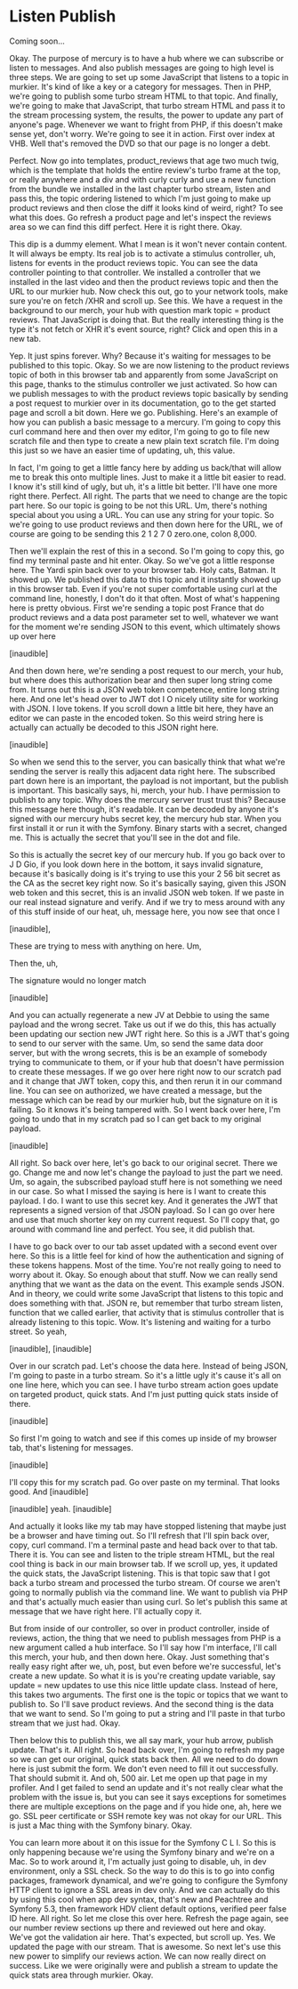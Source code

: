 # Listen Publish

Coming soon...

Okay. The purpose of mercury is to have a hub where we can subscribe or listen to
messages. And also publish messages are going to high level is three steps. We are
going to set up some JavaScript that listens to a topic in murkier. It's kind of like
a key or a category for messages. Then in PHP, we're going to publish some turbo
stream HTML to that topic. And finally, we're going to make that JavaScript, that
turbo stream HTML and pass it to the stream processing system, the results, the power
to update any part of anyone's page. Whenever we want to fright from PHP, if this
doesn't make sense yet, don't worry. We're going to see it in action. First over
index at VHB. Well that's removed the DVD so that our page is no longer a debt.

Perfect. Now go into templates, product_reviews that age two much twig, which is the
template that holds the entire review's turbo frame at the top, or really anywhere
and a div and with curly curly and use a new function from the bundle we installed in
the last chapter turbo stream, listen and pass this, the topic ordering listened to
which I'm just going to make up product reviews and then close the diff it looks kind
of weird, right? To see what this does. Go refresh a product page and let's inspect
the reviews area so we can find this diff perfect. Here it is right there. Okay.

This dip is a dummy element. What I mean is it won't never contain content. It will
always be empty. Its real job is to activate a stimulus controller, uh, listens for
events in the product reviews topic. You can see the data controller pointing to that
controller. We installed a controller that we installed in the last video and then
the product reviews topic and then the URL to our murkier hub. Now check this out, go
to your network tools, make sure you're on fetch /XHR and scroll up. See this. We
have a request in the background to our merch, your hub with question mark topic =
product reviews. That JavaScript is doing that. But the really interesting thing is
the type it's not fetch or XHR it's event source, right? Click and open this in a new
tab.

Yep. It just spins forever. Why? Because it's waiting for messages to be published to
this topic. Okay. So we are now listening to the product reviews topic of both in
this browser tab and apparently from some JavaScript on this page, thanks to the
stimulus controller we just activated. So how can we publish messages to with the
product reviews topic basically by sending a post request to murkier over in its
documentation, go to the get started page and scroll a bit down. Here we go.
Publishing. Here's an example of how you can publish a basic message to a mercury.
I'm going to copy this curl command here and then over my editor, I'm going to go to
file new scratch file and then type to create a new plain text scratch file. I'm
doing this just so we have an easier time of updating, uh, this value.

In fact, I'm going to get a little fancy here by adding us back/that will allow me to
break this onto multiple lines. Just to make it a little bit easier to read. I know
it's still kind of ugly, but uh, it's a little bit better. I'll have one more right
there. Perfect. All right. The parts that we need to change are the topic part here.
So our topic is going to be not this URL. Um, there's nothing special about you using
a URL. You can use any string for your topic. So we're going to use product reviews
and then down here for the URL, we of course are going to be sending this 2 1 2 7 0
zero.one, colon 8,000.

Then we'll explain the rest of this in a second. So I'm going to copy this, go find
my terminal paste and hit enter. Okay. So we've got a little response here. The Yardi
spin back over to your browser tab. Holy cats, Batman. It showed up. We published
this data to this topic and it instantly showed up in this browser tab. Even if
you're not super comfortable using curl at the command line, honestly, I don't do it
that often. Most of what's happening here is pretty obvious. First we're sending a
topic post France that do product reviews and a data post parameter set to well,
whatever we want for the moment we're sending JSON to this event, which ultimately
shows up over here

[inaudible]

And then down here, we're sending a post request to our merch, your hub, but where
does this authorization bear and then super long string come from. It turns out this
is a JSON web token competence, entire long string here. And one let's head over to
JWT dot I O nicely utility site for working with JSON. I love tokens. If you scroll
down a little bit here, they have an editor we can paste in the encoded token. So
this weird string here is actually can actually be decoded to this JSON right here.

[inaudible]

So when we send this to the server, you can basically think that what we're sending
the server is really this adjacent data right here. The subscribed part down here is
an important, the payload is not important, but the publish is important. This
basically says, hi, merch, your hub. I have permission to publish to any topic. Why
does the mercury server trust trust this? Because this message here though, it's
readable. It can be decoded by anyone it's signed with our mercury hubs secret key,
the mercury hub star. When you first install it or run it with the Symfony. Binary
starts with a secret, changed me. This is actually the secret that you'll see in the
dot and file.

So this is actually the secret key of our mercury hub. If you go back over to J D
Gio, if you look down here in the bottom, it says invalid signature, because it's
basically doing is it's trying to use this your 2 56 bit secret as the CA as the
secret key right now. So it's basically saying, given this JSON web token and this
secret, this is an invalid JSON web token. If we paste in our real instead signature
and verify. And if we try to mess around with any of this stuff inside of our heat,
uh, message here, you now see that once I

[inaudible],

These are trying to mess with anything on here. Um,

Then the, uh,

The signature would no longer match

[inaudible]

And you can actually regenerate a new JV at Debbie to using the same payload and the
wrong secret. Take us out if we do this, this has actually been updating our section
new JWT right here. So this is a JWT that's going to send to our server with the
same. Um, so send the same data door server, but with the wrong secrets, this is be
an example of somebody trying to communicate to them, or if your hub that doesn't
have permission to create these messages. If we go over here right now to our scratch
pad and it change that JWT token, copy this, and then rerun it in our command line.
You can see on authorized, we have created a message, but the message which can be
read by our murkier hub, but the signature on it is failing. So it knows it's being
tampered with. So I went back over here, I'm going to undo that in my scratch pad so
I can get back to my original payload.

[inaudible]

All right. So back over here, let's go back to our original secret. There we go.
Change me and now let's change the payload to just the part we need. Um, so again,
the subscribed payload stuff here is not something we need in our case. So what I
missed the saying is here is I want to create this payload. I do. I want to use this
secret key. And it generates the JWT that represents a signed version of that JSON
payload. So I can go over here and use that much shorter key on my current request.
So I'll copy that, go around with command line and perfect. You see, it did publish
that.

I have to go back over to our tab asset updated with a second event over here. So
this is a little feel for kind of how the authentication and signing of these tokens
happens. Most of the time. You're not really going to need to worry about it. Okay.
So enough about that stuff. Now we can really send anything that we want as the data
on the event. This example sends JSON. And in theory, we could write some JavaScript
that listens to this topic and does something with that. JSON re, but remember that
turbo stream listen, function that we called earlier, that activity that is stimulus
controller that is already listening to this topic. Wow. It's listening and waiting
for a turbo street. So yeah,

[inaudible], [inaudible]

Over in our scratch pad. Let's choose the data here. Instead of being JSON, I'm going
to paste in a turbo stream. So it's a little ugly it's cause it's all on one line
here, which you can see. I have turbo stream action goes update on targeted product,
quick stats. And I'm just putting quick stats inside of there.

[inaudible]

So first I'm going to watch and see if this comes up inside of my browser tab, that's
listening for messages.

[inaudible]

I'll copy this for my scratch pad. Go over paste on my terminal. That looks good. And
[inaudible]

[inaudible] yeah. [inaudible]

And actually it looks like my tab may have stopped listening that maybe just be a
browser and have timing out. So I'll refresh that I'll spin back over, copy, curl
command. I'm a terminal paste and head back over to that tab. There it is. You can
see and listen to the triple stream HTML, but the real cool thing is back in our main
browser tab. If we scroll up, yes, it updated the quick stats, the JavaScript
listening. This is that topic saw that I got back a turbo stream and processed the
turbo stream. Of course we aren't going to normally publish via the command line. We
want to publish via PHP and that's actually much easier than using curl. So let's
publish this same at message that we have right here. I'll actually copy it.

But from inside of our controller, so over in product controller, inside of reviews,
action, the thing that we need to publish messages from PHP is a new argument called
a hub interface. So I'll say how I'm interface, I'll call this merch, your hub, and
then down here. Okay. Just something that's really easy right after we, uh, post, but
even before we're successful, let's create a new update. So what it is is you're
creating update variable, say update = new updates to use this nice little update
class. Instead of here, this takes two arguments. The first one is the topic or
topics that we want to publish to. So I'll save product reviews. And the second thing
is the data that we want to send. So I'm going to put a string and I'll paste in that
turbo stream that we just had. Okay.

Then below this to publish this, we all say mark, your hub arrow, publish update.
That's it. All right. So head back over, I'm going to refresh my page so we can get
our original, quick stats back then. All we need to do down here is just submit the
form. We don't even need to fill it out successfully. That should submit it. And oh,
500 air. Let me open up that page in my profiler. And I get failed to send an update
and it's not really clear what the problem with the issue is, but you can see it says
exceptions for sometimes there are multiple exceptions on the page and if you hide
one, ah, here we go. SSL peer certificate or SSH remote key was not okay for our URL.
This is just a Mac thing with the Symfony binary. Okay.

You can learn more about it on this issue for the Symfony C L I. So this is only
happening because we're using the Symfony binary and we're on a Mac. So to work
around it, I'm actually just going to disable, uh, in dev environment, only a SSL
check. So the way to do this is to go into config packages, framework dynamical, and
we're going to configure the Symfony HTTP client to ignore a SSL areas in dev only.
And we can actually do this by using this cool when app dev syntax, that's new and
Peachtree and Symfony 5.3, then framework HDV client default options, verified peer
false ID here. All right. So let me close this over here. Refresh the page again, see
our number review sections up there and reviewed out here and okay. We've got the
validation air here. That's expected, but scroll up. Yes. We updated the page with
our stream. That is awesome. So next let's use this new power to simplify our reviews
action. We can now really direct on success. Like we were originally were and publish
a stream to update the quick stats area through murkier. Okay.

